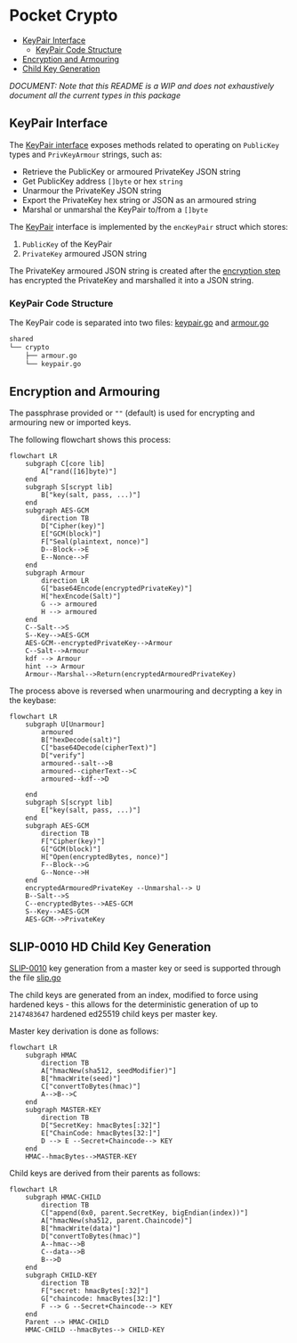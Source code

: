 # Pocket Crypto <!-- omit in toc -->

- [KeyPair Interface](#keypair-interface)
  - [KeyPair Code Structure](#keypair-code-structure)
- [Encryption and Armouring](#encryption-and-armouring)
- [Child Key Generation](#slip-0010-hd-child-key-generation)

_DOCUMENT: Note that this README is a WIP and does not exhaustively document all the current types in this package_

## KeyPair Interface

The [KeyPair interface](./keypair.go) exposes methods related to operating on `PublicKey` types and `PrivKeyArmour` strings, such as:

- Retrieve the PublicKey or armoured PrivateKey JSON string
- Get PublicKey address `[]byte` or hex `string`
- Unarmour the PrivateKey JSON string
- Export the PrivateKey hex string or JSON as an armoured string
- Marshal or unmarshal the KeyPair to/from a `[]byte`

The [KeyPair](./keypair.go) interface is implemented by the `encKeyPair` struct which stores:

1. `PublicKey` of the KeyPair
2. `PrivateKey` armoured JSON string

The PrivateKey armoured JSON string is created after the [encryption step](#encryption-and-armouring) has encrypted the PrivateKey and marshalled it into a JSON string.

### KeyPair Code Structure

The KeyPair code is separated into two files: [keypair.go](./keypair.go) and [armour.go](./armour.go)

```bash
shared
└── crypto
    ├── armour.go
    └── keypair.go
```

## Encryption and Armouring

The passphrase provided or `""` (default) is used for encrypting and armouring new or imported keys.

The following flowchart shows this process:

```mermaid
flowchart LR
    subgraph C[core lib]
        A["rand([16]byte)"]
    end
    subgraph S[scrypt lib]
        B["key(salt, pass, ...)"]
    end
    subgraph AES-GCM
        direction TB
        D["Cipher(key)"]
        E["GCM(block)"]
        F["Seal(plaintext, nonce)"]
        D--Block-->E
        E--Nonce-->F
    end
    subgraph Armour
        direction LR
        G["base64Encode(encryptedPrivateKey)"]
        H["hexEncode(Salt)"]
        G --> armoured
        H --> armoured
    end
    C--Salt-->S
    S--Key-->AES-GCM
    AES-GCM--encryptedPrivateKey-->Armour
    C--Salt-->Armour
    kdf --> Armour
    hint --> Armour
    Armour--Marshal-->Return(encryptedArmouredPrivateKey)
```

The process above is reversed when unarmouring and decrypting a key in the keybase:

```mermaid
flowchart LR
    subgraph U[Unarmour]
        armoured
        B["hexDecode(salt)"]
        C["base64Decode(cipherText)"]
        D["verify"]
        armoured--salt-->B
        armoured--cipherText-->C
        armoured--kdf-->D

    end
    subgraph S[scrypt lib]
        E["key(salt, pass, ...)"]
    end
    subgraph AES-GCM
        direction TB
        F["Cipher(key)"]
        G["GCM(block)"]
        H["Open(encryptedBytes, nonce)"]
        F--Block-->G
        G--Nonce-->H
    end
    encryptedArmouredPrivateKey --Unmarshal--> U
    B--Salt-->S
    C--encryptedBytes-->AES-GCM
    S--Key-->AES-GCM
    AES-GCM-->PrivateKey
```

## SLIP-0010 HD Child Key Generation

[SLIP-0010](https://github.com/satoshilabs/slips/blob/master/slip-0010.md) key generation from a master key or seed is supported through the file [slip.go](./slip.go)

The child keys are generated from an index, modified to force using hardened keys - this allows for the deterministic generation of up to `2147483647` hardened ed25519 child keys per master key.

Master key derivation is done as follows:
```mermaid
flowchart LR
    subgraph HMAC
        direction TB
        A["hmacNew(sha512, seedModifier)"]
        B["hmacWrite(seed)"]
        C["convertToBytes(hmac)"]
        A-->B-->C
    end
    subgraph MASTER-KEY
        direction TB
        D["SecretKey: hmacBytes[:32]"]
        E["ChainCode: hmacBytes[32:]"]
        D --> E --Secret+Chaincode--> KEY
    end
    HMAC--hmacBytes-->MASTER-KEY
```

Child keys are derived from their parents as follows:
```mermaid
flowchart LR
    subgraph HMAC-CHILD
        direction TB
        C["append(0x0, parent.SecretKey, bigEndian(index))"]
        A["hmacNew(sha512, parent.Chaincode)"]
        B["hmacWrite(data)"]
        D["convertToBytes(hmac)"]
        A--hmac-->B
        C--data-->B
        B-->D
    end
    subgraph CHILD-KEY
        direction TB
        F["secret: hmacBytes[:32]"]
        G["chaincode: hmacBytes[32:]"]
        F --> G --Secret+Chaincode--> KEY
    end
    Parent --> HMAC-CHILD
    HMAC-CHILD --hmacBytes--> CHILD-KEY
```

<!-- GITHUB_WIKI: shared/crypto/readme -->
